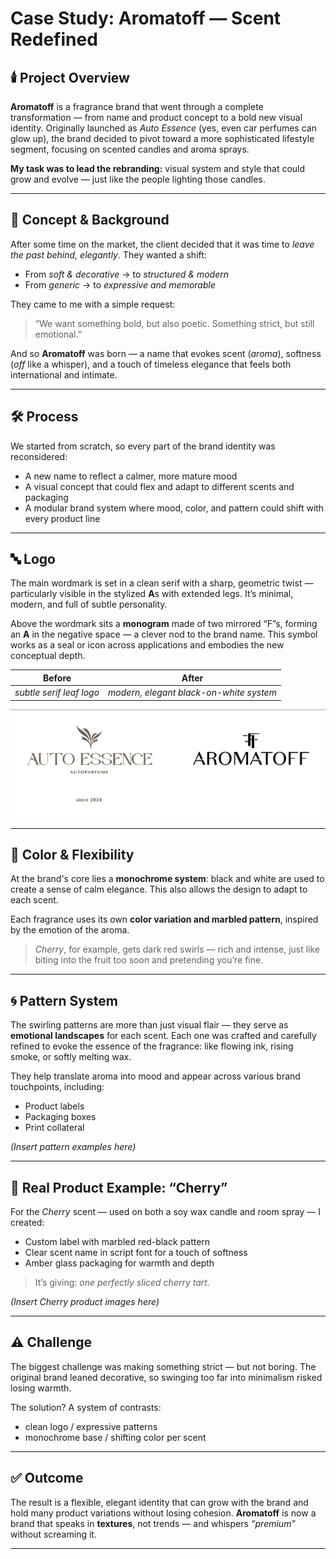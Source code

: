 # Case Study: Aromatoff — Scent Redefined

## 🕯️ Project Overview

**Aromatoff** is a fragrance brand that went through a complete transformation — from name and product concept to a bold new visual identity. Originally launched as *Auto Essence* (yes, even car perfumes can glow up), the brand decided to pivot toward a more sophisticated lifestyle segment, focusing on scented candles and aroma sprays.

**My task was to lead the rebranding:** visual system and style that could grow and evolve — just like the people lighting those candles.

---

## 🧠 Concept & Background

After some time on the market, the client decided that it was time to *leave the past behind, elegantly*. They wanted a shift:

- From *soft & decorative* → to *structured & modern*  
- From *generic* → to *expressive and memorable*

They came to me with a simple request:  
> “We want something bold, but also poetic. Something strict, but still emotional.”

And so **Aromatoff** was born — a name that evokes scent (*aroma*), softness (*off* like a whisper), and a touch of timeless elegance that feels both international and intimate.

---

## 🛠 Process

We started from scratch, so every part of the brand identity was reconsidered:

- A new name to reflect a calmer, more mature mood  
- A visual concept that could flex and adapt to different scents and packaging  
- A modular brand system where mood, color, and pattern could shift with every product line

---

## 🔤 Logo

The main wordmark is set in a clean serif with a sharp, geometric twist — particularly visible in the stylized **A**s with extended legs. It’s minimal, modern, and full of subtle personality.

Above the wordmark sits a **monogram** made of two mirrored “F”s, forming an **A** in the negative space — a clever nod to the brand name. This symbol works as a seal or icon across applications and embodies the new conceptual depth.

| Before                     | After                                              |
|---------------------------|----------------------------------------------------|
| *subtle serif leaf logo*  | *modern, elegant black-on-white system*            |

![Logo before/after](brandcase/before-after.png)

---

## 🎨 Color & Flexibility

At the brand's core lies a **monochrome system**: black and white are used to create a sense of calm elegance. This also allows the design to adapt to each scent.

Each fragrance uses its own **color variation and marbled pattern**, inspired by the emotion of the aroma.

> *Cherry*, for example, gets dark red swirls — rich and intense, just like biting into the fruit too soon and pretending you’re fine.

---

## 🌀 Pattern System

The swirling patterns are more than just visual flair — they serve as **emotional landscapes** for each scent. Each one was crafted and carefully refined to evoke the essence of the fragrance: like flowing ink, rising smoke, or softly melting wax.

They help translate aroma into mood and appear across various brand touchpoints, including:

- Product labels  
- Packaging boxes  
- Print collateral  

_(Insert pattern examples here)_

---

## 🍒 Real Product Example: “Cherry”

For the *Cherry* scent — used on both a soy wax candle and room spray — I created:

- Custom label with marbled red-black pattern  
- Clear scent name in script font for a touch of softness  
- Amber glass packaging for warmth and depth

> It’s giving: *one perfectly sliced cherry tart.*

_(Insert Cherry product images here)_

---

## ⚠️ Challenge

The biggest challenge was making something strict — but not boring. The original brand leaned decorative, so swinging too far into minimalism risked losing warmth.

The solution? A system of contrasts:

- clean logo / expressive patterns  
- monochrome base / shifting color per scent

---

## ✅ Outcome

The result is a flexible, elegant identity that can grow with the brand and hold many product variations without losing cohesion. **Aromatoff** is now a brand that speaks in **textures**, not trends — and whispers *“premium”* without screaming it.

---

